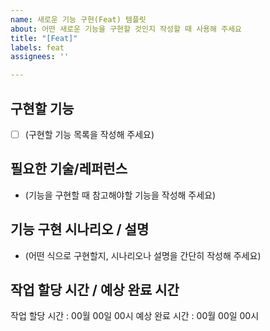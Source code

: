 ```yaml
---
name: 새로운 기능 구현(Feat) 템플릿
about: 어떤 새로운 기능을 구현할 것인지 작성할 때 사용해 주세요
title: "[Feat]"
labels: feat
assignees: ''

---
```


## 구현할 기능
- [ ] (구현할 기능 목록을 작성해 주세요)

## 필요한 기술/레퍼런스
- (기능을 구현할 때 참고해야할 기능을 작성해 주세요)

## 기능 구현 시나리오 / 설명
- (어떤 식으로 구현할지, 시나리오나 설명을 간단히 작성해 주세요)

## 작업 할당 시간 / 예상 완료 시간
작업 할당 시간 : 00월 00일 00시
예상 완료 시간 : 00월 00일 00시
